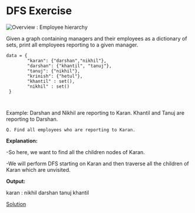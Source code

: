 # DFS Exercise

![Overview : Employee hierarchy](https://github.com/beladiyadarshan/DFS/blob/main/emp.png?raw=true)

Given a graph containing managers and their employees as a dictionary of sets, print all employees reporting to a given manager.

```
data = {
        "karan": {"darshan","nikhil"},
        "darshan": {"khantil", "tanuj"},
        "tanuj": {"nikhil"},
        "krinish": {"hetul"},
        "khantil" : set(),
        "nikhil" : set()
 }
        
    
 ```
 
 Example: Darshan and Nikhil are reporting to Karan. Khantil and Tanuj are reporting to Darshan.
 
 ```
 Q. Find all employees who are reporting to Karan.
 ```

**Explanation:**

-So here, we want to find all the children nodes of Karan.

-We will perform DFS starting on Karan and then traverse all the children of Karan which are unvisited. 

**Output:**

karan : nikhil darshan tanuj khantil 

[Solution](https://github.com/beladiyadarshan/DFS/blob/main/dfs_exercise.py)
